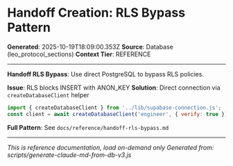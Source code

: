 # Handoff Creation: RLS Bypass Pattern

**Generated**: 2025-10-19T18:09:00.353Z
**Source**: Database (leo_protocol_sections)
**Context Tier**: REFERENCE

---

**Handoff RLS Bypass**: Use direct PostgreSQL to bypass RLS policies.

**Issue**: RLS blocks INSERT with ANON_KEY
**Solution**: Direct connection via `createDatabaseClient` helper
```javascript
import { createDatabaseClient } from '../lib/supabase-connection.js';
const client = await createDatabaseClient('engineer', { verify: true });
```

**Full Pattern**: See `docs/reference/handoff-rls-bypass.md`

---

*This is reference documentation, load on-demand only*
*Generated from: scripts/generate-claude-md-from-db-v3.js*
